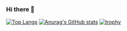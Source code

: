 ### Hi there 👋
[![Top Langs](https://github-readme-stats.vercel.app/api/top-langs/?username=namelessiety&layout=compact)](https://github.com/anuraghazra/github-readme-stats)
[![Anurag's GitHub stats](https://github-readme-stats.vercel.app/api?username=namelessiety)](https://github.com/anuraghazra/github-readme-stats)
[![trophy](https://github-profile-trophy.vercel.app/?username=namelessiety)](https://github.com/ryo-ma/github-profile-trophy)
<!--
**Namelessiety/Namelessiety** is a ✨ _special_ ✨ repository because its `README.md` (this file) appears on your GitHub profile.

Here are some ideas to get you started:

- 🔭 I’m currently working on ...
- 🌱 I’m currently learning ...
- 👯 I’m looking to collaborate on ...
- 🤔 I’m looking for help with ...
- 💬 Ask me about ...
- 📫 How to reach me: ...
- 😄 Pronouns: ...
- ⚡ Fun fact: ...
-->
